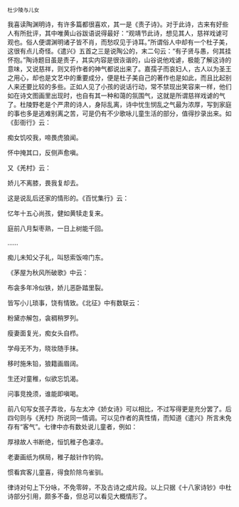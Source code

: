     杜少陵与儿女 

   我喜读陶渊明诗，有许多篇都很喜欢，其一是《责子诗》。对于此诗，古来有好些人有所批评，其中唯黄山谷跋语说得最好：“观靖节此诗，想见其人，慈祥戏谑可观也。俗人便谓渊明诸子皆不肖，而愁叹见于诗耳。”所谓俗人中却有一个杜子美，这很有点儿奇怪。《遣兴》五首之三是说陶公的，末二句云：“有子贤与愚，何其挂怀抱。”陶诗题目虽是责子，其实内容是很诙谐的，山谷说他戏谑，极能了解这诗的意味，又说慈祥，则又将作者的神气都说出来了。嘉孺子而哀妇人，古人以为圣王之用心，却也是文艺中的重要成分，便是杜子美自己的著作也是如此，而且比起别人来还要比较的多些。正如人见了小孩的说话行动，常不禁现出笑容来一样，他们如在诗文图画里出现时，也自有其一种和蔼的氛围气，这就是所谓慈祥戏谑的气了。杜陵野老是个严肃的诗人，身际乱离，诗中忧生悯乱之气最为浓厚，写到家庭的事也多是逃难别离之苦，可是仍有不少歌咏儿童生活的部分，值得抄录出来。如《彭衙行》云：

   痴女饥咬我，啼畏虎狼闻。

   怀中掩其口，反侧声愈嗔。

   又《羌村》云：

   娇儿不离膝，畏我复却去。

   这是说乱后还家的情形的。《百忧集行》云：

   忆年十五心尚孩，健如黄犊走复来。

   庭前八月梨枣熟，一日上树能千回。

   ……

   痴儿未知父子礼，叫怒索饭啼门东。

   《茅屋为秋风所破歌》中云：

   布衾多年冷似铁，娇儿恶卧踏里裂。

   皆写小儿琐事，饶有情致。《北征》中有数联云：

   粉黛亦解包，衾稠稍罗列。

   瘦妻面复光，痴女头自栉。

   学母无不为，晓妆随手抹。

   移时施朱铅，狼籍画眉阔。

   生还对童稚，似欲忘饥渴。

   问事竞挽须，谁能即嗔喝。

   前八句写女孩子弄妆，与左太冲《娇女诗》可以相比，不过写得更是充分罢了。后四句则与《羌村》所说同一情调。可以见作者的真性情，而知道《遣兴》所言未免存有“客气”。七律中亦有数处说儿童者，例如：

   厚禄故人书断绝，恒饥稚子色凄凉。

   老妻画纸为棋局，稚子敲针作钓钩。

   惯看宾客儿童喜，得食阶除鸟雀驯。

   律诗对句上下分咏，不免零碎，不及古诗之成片段。以上只据《十八家诗钞》中杜诗部分引用，颇多不备，但总可以看见大概情形了。

